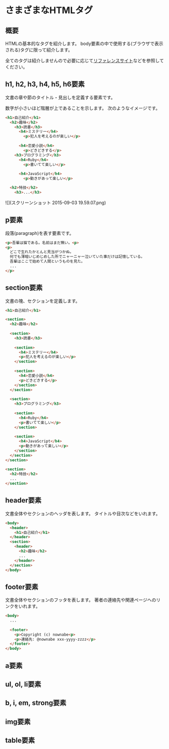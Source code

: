 さまざまなHTMLタグ
===================

## 概要
HTMLの基本的なタグを紹介します。
body要素の中で使用する(ブラウザで表示される)タグに限って紹介します。

全てのタグは紹介しませんので必要に応じて[リファレンスサイト](http://www.htmq.com/html5/index.shtml)などを参照してください。

## h1, h2, h3, h4, h5, h6要素
文書の章や節のタイトル・見出しを定義する要素です。

数字が小さいほど階層が上であることを示します。
次のようなイメージです。

```html
<h1>自己紹介</h1>
  <h2>趣味</h2>
    <h3>読書</h3>
      <h4>ミステリー</h4>
        <p>犯人を考えるのが楽しい</p>
        
      <h4>恋愛小説</h4>
        <p>どきどきする</p>
    <h3>プログラミング</h3>
      <h4>Ruby</h4>
        <p>書いてて楽しい</p>
      
      <h4>JavaScript</h4>
        <p>動きがあって楽しい</p>

  <h2>特技</h2>
    <h3>...</h3>
```

![](スクリーンショット 2015-09-03 19.59.07.png)

## p要素
段落(paragraph)を表す要素です。

```html
<p>吾輩は猫である。名前はまだ無い。<p>
<p>
  どこで生れたかとんと見当がつかぬ。
  何でも薄暗いじめじめした所でニャーニャー泣いていた事だけは記憶している。
  吾輩はここで始めて人間というものを見た。
  ...
</p>
```

## section要素
文書の塊、セクションを定義します。

```html
<h1>自己紹介</h1>

<section>
  <h2>趣味</h2>
    
  <section>
    <h3>読書</h3>
    
    <section>
      <h4>ミステリー</h4>
      <p>犯人を考えるのが楽しい</p>
    </section>
      
    <section>
      <h4>恋愛小説</h4>
      <p>どきどきする</p>
    </section>
  </section>
  
  <section>
    <h3>プログラミング</h3>
    
    <section>
      <h4>Ruby</h4>
      <p>書いてて楽しい</p>
    </section>
    
    <section>
      <h4>JavaScript</h4>
      <p>動きがあって楽しい</p>
    </section>
  </section>
</section>
  
<section>
  <h2>特技</h2>
  ...
</section>
```

## header要素
文書全体やセクションのヘッダを表します。
タイトルや目次などをいれます。

```html
<body>
  <header>
    <h1>自己紹介</h1>
  </header>
  <section>
    <header>
      <h2>趣味</h2>
      ...
    </header>
  </section>
</body>
```

## footer要素
文書全体やセクションのフッタを表します。
著者の連絡先や関連ページへのリンクをいれます。

```html
<body>
  ...
  
  <footer>
    <p>Copyright (c) nownabe<p>
    <p>連絡先: @nownabe xxx-yyyy-zzzz</p>
  </footer>
</body>
```

## a要素

## ul, ol, li要素

## b, i, em, strong要素

## img要素

## table要素